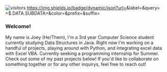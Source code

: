 ![visitors](https://visitor-badge.glitch.me/badge?page_id=jkru3.jkru3&left_color=green&right_color=red) 
https://img.shields.io/badge/dynamic/json?url=<URL>&label=<LABEL>&query=<$.DATA.SUBDATA>&color=<COLOR>&prefix=<PREFIX>&suffix=<SUFFIX>


### Welcome!

My name is Joey (He/Them), I'm a 3rd year Computer Science student currently studying Data Structures in Java. Right now I'm working on a handful of projects, playing around with Python, and integrating excel data with Excel VBA. Currently seeking a programming internship for Summer. Check out some of my past projects below! If you'd like to collaborate on something together or for any other inquirys, feel free to reach out!

<!--
**jkru3/jkru3** is a ✨ _special_ ✨ repository because its `README.md` (this file) appears on your GitHub profile.

Here are some ideas to get you started:


- 🔭 I’m currently working on ...
- 🌱 I’m currently learning ...
- 👯 I’m looking to collaborate on ...
- 🤔 I’m looking for help with ...
- 💬 Ask me about ...
- 📫 How to reach me: ...
- 😄 Pronouns: ...
- ⚡ Fun fact: ...
-->
